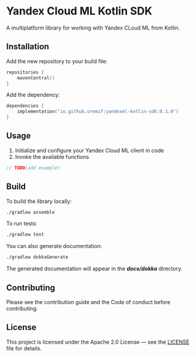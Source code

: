 # Yandex Cloud ML Kotlin SDK

A multiplatform library for working with Yandex CLoud ML from Kotlin.

## Installation

Add the new repository to your build file:

```kotlin
repositories {
    mavenCentral()
}
```

Add the dependency:

```kotlin
dependencies {
    implementation("io.github.oremif:yandexml-kotlin-sdk:0.1.0")
}
```

## Usage

1. Initialize and configure your Yandex Cloud ML client in code
2. Invoke the available functions

```kotlin
// TODO(add example)
```


## Build
To build the library locally:

```bash
./gradlew assemble
```

To run tests:

```bash
./gradlew test 
```

You can also generate documentation:

```bash
./gradlew dokkaGenerate
```

The generated documentation will appear in the **_docs/dokka_** directory.

## Contributing

Please see the contribution guide and the Code of conduct before contributing.

## License

This project is licensed under the Apache 2.0 License — see the [LICENSE](LICENSE) file for details.
